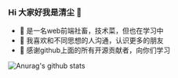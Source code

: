 ### Hi 大家好我是清尘 🥳
- 👷‍  是一名web前端社畜，技术菜，但也在学习中
- 🦉  我喜欢和不同思想的人沟通，认识更多的朋友
- 🦀  感谢github上面的所有开源贡献者，向你们学习

![Anurag's github stats](https://github-readme-stats.vercel.app/api?username=gzg1023&show_icons=true&theme=graywhite)
